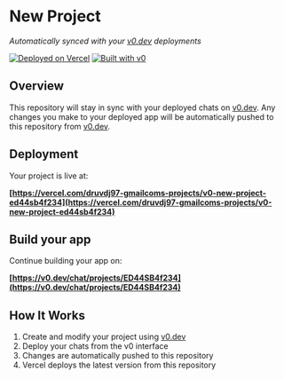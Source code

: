 # New Project

*Automatically synced with your [v0.dev](https://v0.dev) deployments*

[![Deployed on Vercel](https://img.shields.io/badge/Deployed%20on-Vercel-black?style=for-the-badge&logo=vercel)](https://vercel.com/druvdj97-gmailcoms-projects/v0-new-project-ed44sb4f234)
[![Built with v0](https://img.shields.io/badge/Built%20with-v0.dev-black?style=for-the-badge)](https://v0.dev/chat/projects/ED44SB4f234)

## Overview

This repository will stay in sync with your deployed chats on [v0.dev](https://v0.dev).
Any changes you make to your deployed app will be automatically pushed to this repository from [v0.dev](https://v0.dev).

## Deployment

Your project is live at:

**[https://vercel.com/druvdj97-gmailcoms-projects/v0-new-project-ed44sb4f234](https://vercel.com/druvdj97-gmailcoms-projects/v0-new-project-ed44sb4f234)**

## Build your app

Continue building your app on:

**[https://v0.dev/chat/projects/ED44SB4f234](https://v0.dev/chat/projects/ED44SB4f234)**

## How It Works

1. Create and modify your project using [v0.dev](https://v0.dev)
2. Deploy your chats from the v0 interface
3. Changes are automatically pushed to this repository
4. Vercel deploys the latest version from this repository